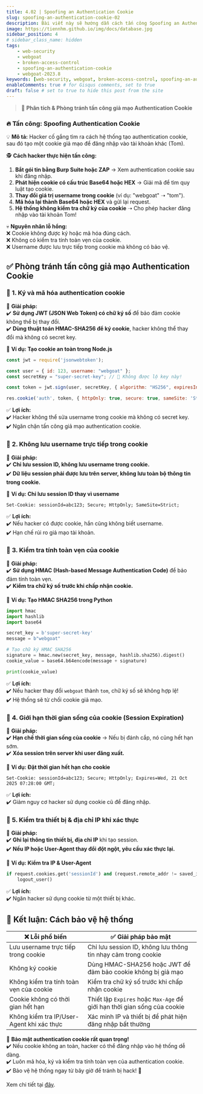 ```yaml
---
title: 4.02 | Spoofing an Authentication Cookie
slug: spoofing-an-authentication-cookie-02
description: Bài viết này sẽ hướng dẫn cách tấn công Spoofing an Authentication Cookie trên WebGoat 2023.8
image: https://tiennhm.github.io/img/docs/database.jpg
sidebar_position: 4
# sidebar_class_name: hidden
tags: 
    - web-security
    - webgoat
    - broken-access-control
    - spoofing-an-authentication-cookie
    - webgoat-2023.8
keywords: [web-security, webgoat, broken-access-control, spoofing-an-authentication-cookie, webgoat-2023.8]
enableComments: true # for Gisqus comments, set to true
draft: false # set to true to hide this post from the site
---
```


> 🛑 **Phân tích & Phòng tránh tấn công giả mạo Authentication Cookie**  


### 🔥 **Tấn công: Spoofing Authentication Cookie**  
💡 **Mô tả:** Hacker cố gắng tìm ra cách hệ thống tạo authentication cookie, sau đó tạo một cookie giả mạo để đăng nhập vào tài khoản khác (Tom).  

🕵️ **Cách hacker thực hiện tấn công:**  
1. **Bắt gói tin bằng Burp Suite hoặc ZAP** → Xem authentication cookie sau khi đăng nhập.  
2. **Phát hiện cookie có cấu trúc Base64 hoặc HEX** → Giải mã để tìm quy luật tạo cookie.  
3. **Thay đổi giá trị username trong cookie** (ví dụ: "webgoat" ➝ "tom").  
4. **Mã hóa lại thành Base64 hoặc HEX** và gửi lại request.  
5. **Hệ thống không kiểm tra chữ ký của cookie** ➝ Cho phép hacker đăng nhập vào tài khoản Tom!  

💀 **Nguyên nhân lỗ hổng:**  
❌ Cookie không được ký hoặc mã hóa đúng cách.  
❌ Không có kiểm tra tính toàn vẹn của cookie.  
❌ Username được lưu trực tiếp trong cookie mà không có bảo vệ.  


## ✅ **Phòng tránh tấn công giả mạo Authentication Cookie**
### 🔹 **1. Ký và mã hóa authentication cookie**
🔐 **Giải pháp:**  
✔️ **Sử dụng JWT (JSON Web Token) có chữ ký số** để bảo đảm cookie không thể bị thay đổi.  
✔️ **Dùng thuật toán HMAC-SHA256 để ký cookie**, hacker không thể thay đổi mà không có secret key.  

🚀 **Ví dụ: Tạo cookie an toàn trong Node.js**
```javascript
const jwt = require('jsonwebtoken');

const user = { id: 123, username: "webgoat" };
const secretKey = "super-secret-key"; // 🔑 Không được lộ key này!

const token = jwt.sign(user, secretKey, { algorithm: "HS256", expiresIn: '1h' });

res.cookie('auth', token, { httpOnly: true, secure: true, sameSite: 'Strict' });
```
✅ **Lợi ích:**  
✔️ Hacker không thể sửa username trong cookie mà không có secret key.  
✔️ Ngăn chặn tấn công giả mạo authentication cookie.  


### 🔹 **2. Không lưu username trực tiếp trong cookie**
🔐 **Giải pháp:**  
✔️ **Chỉ lưu session ID, không lưu username trong cookie.**  
✔️ **Dữ liệu session phải được lưu trên server, không lưu toàn bộ thông tin trong cookie.**  

🚀 **Ví dụ: Chỉ lưu session ID thay vì username**
```http
Set-Cookie: sessionId=abc123; Secure; HttpOnly; SameSite=Strict;
```
✅ **Lợi ích:**  
✔️ Nếu hacker có được cookie, hắn cũng không biết username.  
✔️ Hạn chế rủi ro giả mạo tài khoản.  


### 🔹 **3. Kiểm tra tính toàn vẹn của cookie**
🔐 **Giải pháp:**  
✔️ **Sử dụng HMAC (Hash-based Message Authentication Code)** để bảo đảm tính toàn vẹn.  
✔️ **Kiểm tra chữ ký số trước khi chấp nhận cookie.**  

🚀 **Ví dụ: Tạo HMAC SHA256 trong Python**
```python
import hmac
import hashlib
import base64

secret_key = b'super-secret-key'
message = b"webgoat"

# Tạo chữ ký HMAC SHA256
signature = hmac.new(secret_key, message, hashlib.sha256).digest()
cookie_value = base64.b64encode(message + signature)

print(cookie_value)
```
✅ **Lợi ích:**  
✔️ Nếu hacker thay đổi `webgoat` thành `tom`, chữ ký số sẽ không hợp lệ!  
✔️ Hệ thống sẽ từ chối cookie giả mạo.  


### 🔹 **4. Giới hạn thời gian sống của cookie (Session Expiration)**
🔐 **Giải pháp:**  
✔️ **Hạn chế thời gian sống của cookie** → Nếu bị đánh cắp, nó cũng hết hạn sớm.  
✔️ **Xóa session trên server khi user đăng xuất.**  

🚀 **Ví dụ: Đặt thời gian hết hạn cho cookie**
```http
Set-Cookie: sessionId=abc123; Secure; HttpOnly; Expires=Wed, 21 Oct 2025 07:28:00 GMT;
```
✅ **Lợi ích:**  
✔️ Giảm nguy cơ hacker sử dụng cookie cũ để đăng nhập.  


### 🔹 **5. Kiểm tra thiết bị & địa chỉ IP khi xác thực**
🔐 **Giải pháp:**  
✔️ **Ghi lại thông tin thiết bị, địa chỉ IP** khi tạo session.  
✔️ **Nếu IP hoặc User-Agent thay đổi đột ngột, yêu cầu xác thực lại.**  

🚀 **Ví dụ: Kiểm tra IP & User-Agent**
```python
if request.cookies.get('sessionId') and (request.remote_addr != saved_ip or request.user_agent != saved_ua):
    logout_user()
```
✅ **Lợi ích:**  
✔️ Ngăn hacker sử dụng cookie từ một thiết bị khác.  


## **🔎 Kết luận: Cách bảo vệ hệ thống**
| ❌ **Lỗi phổ biến** | ✅ **Giải pháp bảo mật** |
|----------------|------------------|
| Lưu username trực tiếp trong cookie | Chỉ lưu session ID, không lưu thông tin nhạy cảm trong cookie |
| Không ký cookie | Dùng HMAC-SHA256 hoặc JWT để đảm bảo cookie không bị giả mạo |
| Không kiểm tra tính toàn vẹn của cookie | Kiểm tra chữ ký số trước khi chấp nhận cookie |
| Cookie không có thời gian hết hạn | Thiết lập `Expires` hoặc `Max-Age` để giới hạn thời gian sống của cookie |
| Không kiểm tra IP/User-Agent khi xác thực | Xác minh IP và thiết bị để phát hiện đăng nhập bất thường |

🚀 **Bảo mật authentication cookie rất quan trọng!**  
✔️ Nếu cookie không an toàn, hacker có thể đăng nhập vào hệ thống dễ dàng.  
✔️ Luôn mã hóa, ký và kiểm tra tính toàn vẹn của authentication cookie.  
✔️ Bảo vệ hệ thống ngay từ bây giờ để tránh bị hack! 🔐

Xem chi tiết tại [đây](https://docs.cycubix.com/application-security-series/web-application-security-essentials/solutions/a5-broken-access-control/a1-2021-or-spoofing-an-authentication-cookie-or-cycubix-docs/a1-2021-or-spoofing-an-authentication-cookie-2-or-cycubix-docs).